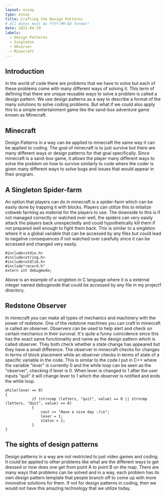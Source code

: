 ```yaml
---
layout: essay
type: essay
title: Crafting the Design Patterns
# All dates must be YYYY-MM-DD format!
date: 2021-04-29
labels:
  - Design Patterns
  - Singleton
  - Observer
  - Minecraft
---
```


## Introduction

In the world of code there are problems that we have to solve but each of these problems come with many different ways of solving it. This term of defining that there are unique reusable ways to solve a problem is called a design pattern. We use design patterns as a way to describe a format of the many solutions to solve coding problems. But what if we could also apply this to a simple entertainment game like the sand-box adventure game known as Minecraft.

## Minecraft

Design Patterns in a way can be applied to minecraft the same way it can be applied to coding. The goal of minecraft is to just survive but there are many different ways or design patterns for that goal specifically. Since minecraft is a sand-box game, it allows the player many different ways to solve the problem on how to survive similarly to code where the coder is given many different ways to solve bugs and issues that would appear in their program.

## A Singleton Spider-farm

An option that players can do in minecraft is a spider-farm which can be easily done by trapping it with blocks. Players can utilize this to intialize cobweb farming as material for the players to use. The downside to this is if not managed correctly or watched over well, the spiders can very easily attack the players back unexpectedly and could hypothetically kill them if not prepared well enough to fight them back. This is similar to a singleton where it is a global variable that can be accessed by any files but could lead to negative consequences if not watched over carefully since it can be accessed and changed very easily.

```
#include<stdio.h>
#include<string.h>
#include<stdlib.h>
#include"record.h"
extern int debugmode;
```

Above is an example of a singleton in C language where it is a external integer named debugmode that could be accessed by any file in my project1 directory. 

## Redstone Observer

In minecraft you can make all types of mechanics and machinery with the power of redstone. One of the redstone machines you can craft in minecraft is called an observer. Observers can be used to help alert and check on certain mechanics in their survival. It's quite a funny coincidence since this has the exact same functionality and name as the design pattern which is called observer. They both check whether a state change has appeared but they have a small difference. The observer in minecraft checks for changes in terms of block placement while an observer checks in terms of state of a specific variable in the code. This is similar to the code I put in C++ where the variable "lever" is currently 0 and the while loop can be seen as the "observer", checking if lever is 0. When lever is changed to 1 after the user inputs "quit" it will change lever to 1 which the observer is notified and ends the while loop.

```
while(lever == 0)
{
            if (strncmp (letters, "quit", value) == 0 || strncmp (letters, "Quit", value) == 0)
            {
                cout << "Have a nice day :)\n";
                lever = 1;
                status = 2;
            }
}
```

## The sights of design patterns

Design patterns in a way are not restricted to just video games and coding. It could be applied to other problems like what are the different ways to get dressed or how does one get from point A to point B on the map. There are many ways that problems can be solved and in a way, each problem has its own design pattern template that people branch off to come up with more innovative solutions for them. If not for design patterns in coding, then we would not have this amazing technology that we utilize today.
